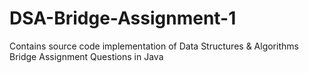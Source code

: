 # DSA-Bridge-Assignment-1
Contains source code implementation of Data Structures & Algorithms Bridge Assignment Questions in Java
